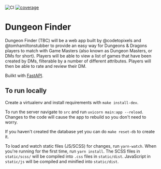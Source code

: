 ![CI](https://github.com/tomhamiltonstubber/dungeon-finder/workflows/CI/badge.svg)
[![coverage](https://codecov.io/gh/tomhamiltonstubber/dungeon-finder/branch/master/graph/badge.svg)](https://codecov.io/gh/tomhamiltonstubber/dungeon-finder)

# Dungeon Finder

Dungeon Finder (TBC) will be a web app built by @codetopixels and @tomhamiltonstubber to provide an easy way for 
Dungeons & Dragons players to match with Game Masters (also known as Dungeon Masters, or DMs for short). 
Players will be able to view a list of games that have been created by DMs, filterable by a number of 
different attributes. Players will then be able to rate and review their DM.

Builkt with [FastAPI](https://fastapi.tiangolo.com/).

## To run locally

Create a virtualenv and install requirements with `make install-dev`.

To run the server navigate to `src` and run `uvicorn main:app --reload`. Changes to the code 
will cause the app to rebuild so you don't need to worry.

If you haven't created the database yet you can do `make reset-db` to create it.

To load and watch static files (JS/SCSS) for changes, run `yarn-watch`. When you're running for the first time, run 
`yarn install`. The SCSS files in `static/scss/` will be compiled into `.css` files in `static/dist`. JavaScript in `static/js` 
will be compiled and minified into `static/dist`.

